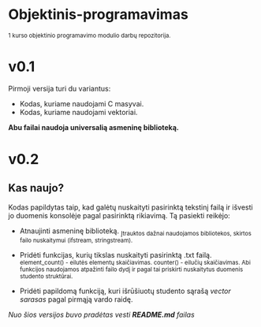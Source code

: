 # Objektinis-programavimas
<sub>1 kurso objektinio programavimo modulio darbų repozitorija.</sub>

# v0.1
Pirmoji versija turi du variantus:

- Kodas, kuriame naudojami C masyvai.
- Kodas, kuriame naudojami vektoriai.

**Abu failai naudoja universalią asmeninę biblioteką.**

# v0.2
## Kas naujo?
Kodas papildytas taip, kad galėtų nuskaityti pasirinktą tekstinį failą ir išvesti jo duomenis konsolėje pagal pasirinktą rikiavimą.
Tą pasiekti reikėjo:

- Atnaujinti asmeninę biblioteką.
<sub>Įtrauktos dažnai naudojamos bibliotekos, skirtos failo nuskaitymui (ifstream, stringstream).</sub>

- Pridėti funkcijas, kurių tikslas nuskaityti pasirinktą .txt failą.
<sub>element_count() - eilutės elementų skaičiavimas. counter() - eilučių skaičiavimas. Abi funkcijos naudojamos atpažinti failo dydį
ir pagal tai priskirti nuskaitytus duomenis studento struktūrai.</sub>

- Pridėti papildomą funkciją, kuri išrūšiuotų studento sąrašą *vector<Studentas> sarasas* pagal pirmąją vardo raidę.

*Nuo šios versijos buvo pradėtas vesti ***README.md*** failas*
